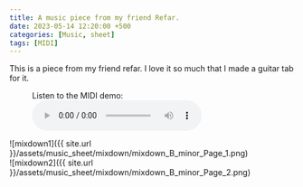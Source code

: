 ```yaml
---
title: A music piece from my friend Refar.
date: 2023-05-14 12:20:00 +500
categories: [Music, sheet]
tags: [MIDI]
---
```


This is a piece from my friend refar. I love it so much that I made a guitar tab for it.
<figure>
    <figcaption>Listen to the MIDI demo:</figcaption>
    <audio
        controls
        src="https://puar-playground.github.io/assets/audio/mixdown_B_minor.mp3">
            <a href="https://puar-playground.github.io/assets/audio/mixdown_B_minor.mp3">
                audio
            </a>
    </audio>
</figure>

![mixdown1]({{ site.url }}/assets/music_sheet/mixdown/mixdown_B_minor_Page_1.png)<br /> 
![mixdown2]({{ site.url }}/assets/music_sheet/mixdown/mixdown_B_minor_Page_2.png)

<!-- Open in new tab <a href="http://127.0.0.1:4000/assets/audio/mixdown_B_minor.mp3" target="_blank">MIDI demo</a>. -->